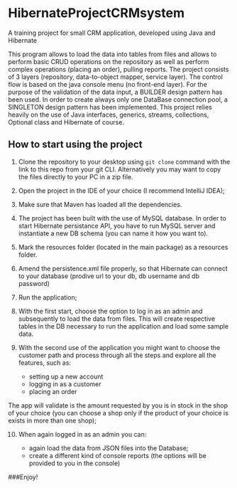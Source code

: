 # HibernateProjectCRMsystem
A training project for small CRM application, developed using Java and Hibernate


This program allows to load the data into tables from files and allows to perform basic CRUD operations on the repository as well as perform complex operations (placing an order), pulling reports. The project consists of 3 layers (repository, data-to-object mapper, service layer). The control flow is based on the java console menu (no front-end layer). 
For the purpose of the validation of the data input, a BUILDER design pattern has been used. In order to create always only one DataBase connection pool, a SINGLETON design pattern has been implemented. This project relies heavily on the use of Java interfaces, generics, streams, collections, Optional class and Hibernate of course.

## How to start using the project

 1. Clone the repository to your desktop using `git clone` command with the link to this repo from your git CLI. Alternatively you may want to copy the files directly to your PC in a zip file.
 2. Open the project in the IDE of your choice (I recommend IntelliJ IDEA);
 3. Make sure that Maven has loaded all the dependencies.
 4. The project has been built with the use of MySQL database. In order to start Hibernate persistance API, you have to run MySQL server and instantiate a new DB schema (you can name it how you want to).
 5. Mark the resources folder (located in the main package) as a resources folder.
 6. Amend the persistence.xml file properly, so that Hibernate can connect to your database (prodive url to your db, db username and db password)
 7. Run the application;
 8. With the first start, choose the option to log in as an admin and subsequently to load the data from files. This will create respective tables in the DB necessary to run the application and load some sample data.
 9. With the second use of the application you might want to choose the customer path and process through all the steps and explore all the features, such as:
 
     * setting up a new account
     * logging in as a customer
     * placing an order
 
 The app will validate is the amount requested by you is in stock in the shop of your choice (you can choose a shop only if the product of your choice is exists in more than one shop);
 
 10. When again logged in as an admin you can:
 
     * again load the data from JSON files into the Database;
     * create a different kind of console reports (the options will be provided to you in the console)
     
 ###Enjoy! 
